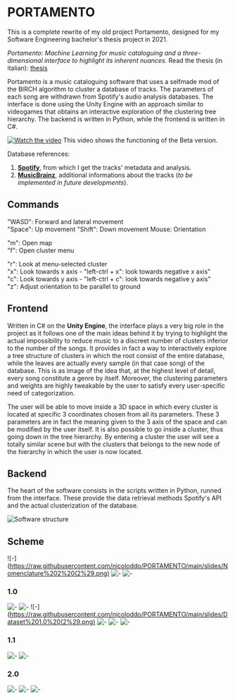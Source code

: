 # PORTAMENTO 

This is a complete rewrite of my old project Portamento, designed for my Software Engineering bachelor's thesis project in 2021.

*Portamento: Machine Learning for music cataloguing and a three-dimensional interface to highlight its inherent nuances.*
Read the thesis (in italian): [thesis](https://github.com/nicoloddo/PORTAMENTO/blob/master/THESIS.pdf)


Portamento is a music cataloguing software that uses a selfmade mod of the BIRCH algorithm to cluster a database of tracks. The parameters of each song are withdrawn from Spotify's audio analysis databases. The interface is done using the Unity Engine with an approach similar to videogames that obtains an interactive exploration of the clustering tree hierarchy.
The backend is written in Python, while the frontend is written in C#.

[![Watch the video](https://i.imgur.com/wOLEDrZ.jpg)](https://youtu.be/aSUIdFPvFPQ)
This video shows the functioning of the Beta version.

Database references:
1. **[Spotify](https://developer.spotify.com/documentation/web-api/reference/)**, from which I get the tracks' metadata and analysis.
2. **[MusicBrainz](https://musicbrainz.org/)**, additional informations about the tracks (*to be implemented in future developments*).

## Commands
"WASD": Forward and lateral movement\
"Space": Up movement
"Shift": Down movement
Mouse: Orientation

"m": Open map\
"f": Open cluster menu

"r": Look at menu-selected cluster\
"x": Look towards x axis - "left-ctrl + x": look towards negative x axis"\
"c": Look towards y axis - "left-ctrl + c": look towards negative y axis"\
"z": Adjust orientation to be parallel to ground

## Frontend
Written in C# on the **Unity Engine**, the interface plays a very big role in the project as it follows one of the main ideas behind it by trying to highlight the actual impossibility to reduce music to a discreet number of clusters inferior to the number of the songs. It provides in fact a way to interactively explore a tree structure of clusters in which the root consist of the entire database, while the leaves are actually every sample (in that case song) of the database. This is as image of the idea that, at the highest level of detail, every song constitute a genre by itself. Moreover, the clustering parameters and weights are highly tweakable by the user to satisfy every user-specific need of categorization.

The user will be able to move inside a 3D space in which every cluster is located at specific 3 coordinates chosen from all its parameters. These 3 parameters are in fact the meaning given to the 3 axis of the space and can be modified by the user itself. It is also possible to go inside a cluster, thus going down in the tree hierarchy. By entering a cluster the user will see a totally similar scene but with the clusters that belongs to the new node of the hierarchy in which the user is now located.

## Backend
The heart of the software consists in the scripts written in Python, runned from the interface. These provide the data retrieval methods Spotify's API and the actual clusterization of the database.

![Software structure](https://i.imgur.com/JtsOI7Pl.png)

## Scheme
![-](https://raw.githubusercontent.com/nicoloddo/PORTAMENTO/main/slides/Nomenclature%202%20(2%29.png)
![-](https://raw.githubusercontent.com/nicoloddo/PORTAMENTO/main/slides/Nomenclature%202.png)
![-](https://raw.githubusercontent.com/nicoloddo/PORTAMENTO/main/slides/Nomenclature.png)

### 1.0
![-](https://raw.githubusercontent.com/nicoloddo/PORTAMENTO/main/slides/Portamento%201.0.png)
![-](https://raw.githubusercontent.com/nicoloddo/PORTAMENTO/main/slides/Dataset%201.0.png)
![-](https://raw.githubusercontent.com/nicoloddo/PORTAMENTO/main/slides/Dataset%201.0%20(2%29.png)
![-](https://raw.githubusercontent.com/nicoloddo/PORTAMENTO/main/slides/Backend%201.0.png)
![-](https://raw.githubusercontent.com/nicoloddo/PORTAMENTO/main/slides/Structure%201.0%20-%20Database%20Fetch.png)
![-](https://raw.githubusercontent.com/nicoloddo/PORTAMENTO/main/slides/Structure%201.0%20-%20Tree%20Navigator.png)

### 1.1
![-](https://raw.githubusercontent.com/nicoloddo/PORTAMENTO/main/slides/Portamento%201.1.png)
![-](https://raw.githubusercontent.com/nicoloddo/PORTAMENTO/main/slides/Backend%201.1.png)

### 2.0
![-](https://raw.githubusercontent.com/nicoloddo/PORTAMENTO/main/slides/Portamento%202.0.png)
![-](https://raw.githubusercontent.com/nicoloddo/PORTAMENTO/main/slides/Dataset%202.0.png)
![-](https://raw.githubusercontent.com/nicoloddo/PORTAMENTO/main/slides/Backend%202.0.png)